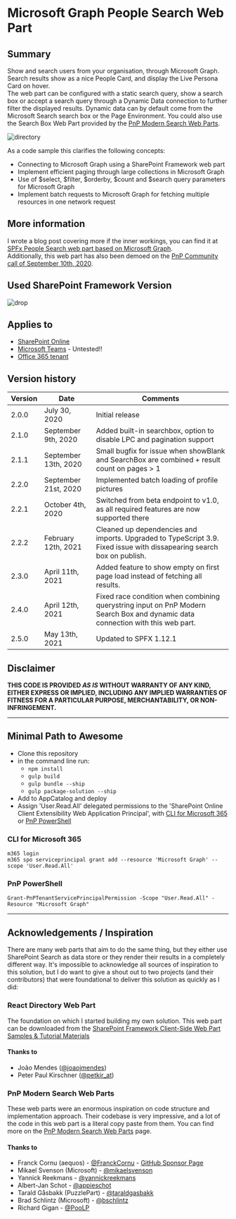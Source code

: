 # Microsoft Graph People Search Web Part

## Summary

Show and search users from your organisation, through Microsoft Graph. Search results show as a nice People Card, and display the Live Persona Card on hover.  
The web part can be configured with a static search query, show a search box or accept a search query through a Dynamic Data connection to further filter the displayed results. Dynamic data can by default come from the Microsoft Search search box or the Page Environment. You could also use the Search Box Web Part provided by the [PnP Modern Search Web Parts](https://microsoft-search.github.io/pnp-modern-search/).

![directory](/assets/MicrosoftGraphPeopleSearch.gif) 

As a code sample this clarifies the following concepts:
- Connecting to Microsoft Graph using a SharePoint Framework web part
- Implement efficient paging through large collections in Microsoft Graph
- Use of $select, $filter, $orderby, $count and $search query parameters for Microsoft Graph
- Implement batch requests to Microsoft Graph for fetching multiple resources in one network request

## More information
I wrote a blog post covering more if the inner workings, you can find it at [SPFx People Search web part based on Microsoft Graph](https://blog.yannickreekmans.be/spfx-people-search-web-part-based-on-microsoft-graph/).  
Additionally, this web part has also been demoed on the [PnP Community call of September 10th, 2020](https://youtu.be/vxwzNCWIAWY?t=1342).

## Used SharePoint Framework Version 
![drop](https://img.shields.io/badge/version-1.11-green.svg)

## Applies to

* [SharePoint Online](https://docs.microsoft.com/sharepoint/dev/spfx/sharepoint-framework-overview)
* [Microsoft Teams](https://products.office.com/en-US/microsoft-teams/group-chat-software) - Untested!!
* [Office 365 tenant](https://docs.microsoft.com/sharepoint/dev/spfx/set-up-your-development-environment)

## Version history

Version|Date|Comments
-------|----|--------
2.0.0|July 30, 2020|Initial release
2.1.0|September 9th, 2020|Added built-in searchbox, option to disable LPC and pagination support
2.1.1|September 13th, 2020|Small bugfix for issue when showBlank and SearchBox are combined + result count on pages > 1
2.2.0|September 21st, 2020|Implemented batch loading of profile pictures
2.2.1|October 4th, 2020|Switched from beta endpoint to v1.0, as all required features are now supported there
2.2.2|February 12th, 2021|Cleaned up dependencies and imports. Upgraded to TypeScript 3.9. Fixed issue with dissapearing search box on publish.
2.3.0|April 11th, 2021|Added feature to show empty on first page load instead of fetching all results.
2.4.0|April 12th, 2021|Fixed race condition when combining querystring input on PnP Modern Search Box and dynamic data connection with this web part.
2.5.0|May 13th, 2021|Updated to SPFX 1.12.1

## Disclaimer
**THIS CODE IS PROVIDED *AS IS* WITHOUT WARRANTY OF ANY KIND, EITHER EXPRESS OR IMPLIED, INCLUDING ANY IMPLIED WARRANTIES OF FITNESS FOR A PARTICULAR PURPOSE, MERCHANTABILITY, OR NON-INFRINGEMENT.**

---

## Minimal Path to Awesome

- Clone this repository
- in the command line run:
  - `npm install`
  - `gulp build`
  - `gulp bundle --ship`
  - `gulp package-solution --ship`
- Add to AppCatalog and deploy
- Assign 'User.Read.All' delegated permissions to the 'SharePoint Online Client Extensibility Web Application Principal', with [CLI for Microsoft 365](https://pnp.github.io/cli-microsoft365/) or [PnP PowerShell](https://docs.microsoft.com/en-us/powershell/module/sharepoint-pnp/grant-pnptenantserviceprincipalpermission?view=sharepoint-ps)

### CLI for Microsoft 365
```
m365 login
m365 spo serviceprincipal grant add --resource 'Microsoft Graph' --scope 'User.Read.All'
```

### PnP PowerShell
```
Grant-PnPTenantServicePrincipalPermission -Scope "User.Read.All" -Resource "Microsoft Graph"
```

---

## Acknowledgements / Inspiration

There are many web parts that aim to do the same thing, but they either use SharePoint Search as data store or they render their results in a completely different way. It's impossible to acknowledge all sources of inspiration to this solution, but I do want to give a shout out to two projects (and their contributors) that were foundational to deliver this solution as quickly as I did:

### React Directory Web Part
The foundation on which I started building my own solution. This web part can be downloaded from the [SharePoint Framework Client-Side Web Part Samples & Tutorial Materials](https://github.com/pnp/sp-dev-fx-webparts/tree/master/samples/react-directory)

#### Thanks to
- João Mendes ([@joaojmendes](https://twitter.com/joaojmendes))
- Peter Paul Kirschner ([@petkir_at](https://twitter.com/petkir_at))

### PnP Modern Search Web Parts
These web parts were an enormous inspiration on code structure and implementation approach. Their codebase is very impressive, and a lot of the code in this web part is a literal copy paste from them. You can find more on the  [PnP Modern Search Web Parts](https://microsoft-search.github.io/pnp-modern-search/) page.

#### Thanks to
- Franck Cornu (aequos) - [@FranckCornu](http://www.twitter.com/FranckCornu) - [GitHub Sponsor Page](https://github.com/sponsors/FranckyC)  
- Mikael Svenson (Microsoft) - [@mikaelsvenson](http://www.twitter.com/mikaelsvenson)  
- Yannick Reekmans - [@yannickreekmans](https://twitter.com/yannickreekmans)  
- Albert-Jan Schot - [@appieschot](https://twitter.com/appieschot)  
- Tarald Gåsbakk (PuzzlePart) - [@taraldgasbakk](https://twitter.com/Taraldgasbakk)  
- Brad Schlintz (Microsoft) - [@bschlintz](https://twitter.com/bschlintz)  
- Richard Gigan - [@PooLP](https://twitter.com/PooLP)  